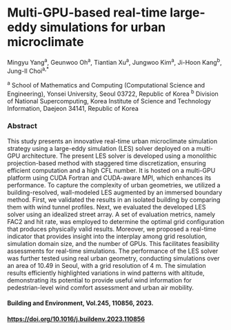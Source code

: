 # Multi-GPU-based real-time large-eddy simulations for urban microclimate

<!-- Mingyu Yang, Geunwoo Oh, Tiantian Xu, Jungwoo Kim, Ji-Hoon Kang, Jung-Il Choi-->

Mingyu Yang<sup>a</sup>, Geunwoo Oh<sup>a</sup>, Tiantian Xu<sup>a</sup>, Jungwoo Kim<sup>a</sup>, Ji-Hoon Kang<sup>b</sup>, Jung-Il Choi<sup>a,*</sup>

<sup>a</sup> School of Mathematics and Computing (Computational Science and Engineering), Yonsei University, Seoul 03722, Republic of Korea
<sup>b</sup> Division of National Supercomputing, Korea Institute of Science and Technology Information, Daejeon 34141, Republic of Korea

### Abstract
This study presents an innovative real-time urban microclimate simulation strategy using a large-eddy simulation (LES) solver deployed on a multi-GPU architecture. The present LES solver is developed using a monolithic projection-based method with staggered time discretization, ensuring efficient computation and a high CFL number. It is hosted on a multi-GPU platform using CUDA Fortran and CUDA-aware MPI, which enhances its performance. To capture the complexity of urban geometries, we utilized a building-resolved, wall-modeled LES augmented by an immersed boundary method. First, we validated the results in an isolated building by comparing them with wind tunnel profiles. Next, we evaluated the developed LES solver using an idealized street array. A set of evaluation metrics, namely FAC2 and hit rate, was employed to determine the optimal grid configuration that produces physically valid results. Moreover, we proposed a real-time indicator that provides insight into the interplay among grid resolution, simulation domain size, and the number of GPUs. This facilitates feasibility assessments for real-time simulations. The performance of the LES solver was further tested using real urban geometry, conducting simulations over an area of 10.49 in Seoul, with a grid resolution of 4 m. The simulation results efficiently highlighted variations in wind patterns with altitude, demonstrating its potential to provide useful wind information for pedestrian-level wind comfort assessment and urban air mobility.

#### Building and Environment, Vol.245, 110856, 2023.
#### https://doi.org/10.1016/j.buildenv.2023.110856

